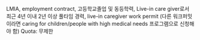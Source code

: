 LMIA, employment contract, 고등학교졸업 및 동등학력,
Live-in care giver로서 최근 4년 이내 2년 이상 풀타임 경력,
live-in caregiver work permit (다른 워크퍼밋이라면 caring for children/people
with high medical needs 프로그램으로 신청해야 함)
Quota: 무제한